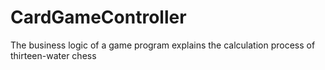 # CardGameController
The business logic of a game program explains the calculation process of thirteen-water chess
